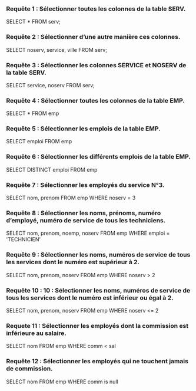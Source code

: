 ### Requête 1 : Sélectionner toutes les colonnes de la table SERV.

SELECT * FROM serv;

### Requête 2 : Sélectionner d’une autre manière ces colonnes.

SELECT noserv, service, ville
FROM serv;

### Requête 3 : Sélectionner les colonnes SERVICE et NOSERV de la table SERV. 

SELECT service, noserv
FROM serv;

### Requête 4 : Sélectionner toutes les colonnes de la table EMP.

SELECT * FROM emp

### Requête 5 : Sélectionner les emplois de la table EMP.

SELECT emploi FROM emp

### Requête 6 : Sélectionner les différents emplois de la table EMP.

SELECT DISTINCT emploi FROM emp

### Requête 7 : Sélectionner les employés du service N°3.

SELECT nom, prenom FROM emp WHERE noserv = 3

### Requête 8 : Sélectionner les noms, prénoms, numéro d’employé, numéro de service de tous les techniciens.

SELECT nom, prenom, noemp, noserv FROM emp WHERE emploi = 'TECHNICIEN'

### Requête 9 : Sélectionner les noms, numéros de service de tous les services dont le numéro est supérieur à 2.

SELECT nom, prenom, noserv FROM emp WHERE noserv > 2

### Requête 10 : 10 : Sélectionner les noms, numéros de service de tous les services dont le numéro est inférieur ou égal à 2.

SELECT nom, prenom, noserv FROM emp WHERE noserv <= 2

### Requete 11 : Sélectionner les employés dont la commission est inférieure au salaire.

SELECT nom FROM emp WHERE comm < sal

### Requête 12 : Sélectionner les employés qui ne touchent jamais de commission.

SELECT nom FROM emp WHERE comm is null

